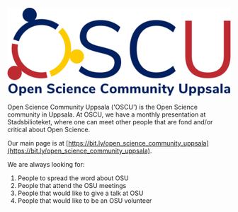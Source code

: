 ![OSCU logo](oscu_logo.png)

Open Science Community Uppsala ('OSCU') is the Open Science community in Uppsala.
At OSCU, we have a monthly presentation at Stadsbilioteket,
where one can meet other people that are fond and/or critical about Open Science.

Our main page is at [https://bit.ly/open_science_community_uppsala](https://bit.ly/open_science_community_uppsala).

We are always looking for:

 1. People to spread the word about OSU
 2. People that attend the OSU meetings
 3. People that would like to give a talk at OSU
 4. People that would like to be an OSU volunteer


